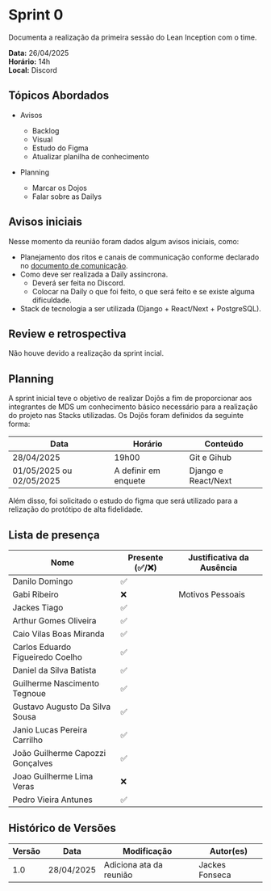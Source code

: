 # Sprint 0

Documenta a realização da primeira sessão do Lean Inception com o time.

**Data:** 26/04/2025      
**Horário:** 14h         
**Local:** Discord 

## Tópicos Abordados
- Avisos
    - Backlog
    - Visual
    - Estudo do Figma
    - Atualizar planilha de conhecimento

- Planning
    - Marcar os Dojos
    - Falar sobre as Dailys

## Avisos iniciais

Nesse momento da reunião foram dados algum avisos iniciais, como:
- Planejamento dos ritos e canais de communicação conforme declarado no [documento de comunicação]('docs/Planejamento/comunicacao.md').
- Como deve ser realizada a Daily assincrona.
    - Deverá ser feita no Discord.
    - Colocar na Daily o que foi feito, o que será feito e se existe alguma dificuldade. 
- Stack de tecnologia  a ser utilizada (Django + React/Next + PostgreSQL).

## Review e retrospectiva 
Não houve devido a realização da sprint incial.

## Planning
A sprint inicial teve o objetivo de realizar Dojôs a fim de proporcionar aos integrantes de MDS um conhecimento básico necessário para a realização do projeto nas Stacks utilizadas. Os Dojôs foram definidos da seguinte forma:

| Data                     | Horário                | Conteúdo          |
|--------------------------|------------------------|-------------------|
| 28/04/2025               |19h00                   |Git e Gihub        |
| 01/05/2025 ou 02/05/2025 |A definir em enquete    |Django e React/Next|

Além disso, foi solicitado o estudo do figma que será utilizado para a relização do protótipo de alta fidelidade.


## Lista de presença

| Nome                              | Presente (✅/❌) | Justificativa da Ausência               |
|-----------------------------------|-------------------|-----------------------------------------|
| Danilo Domingo                    |     ✅           |                                         |
| Gabi Ribeiro                      |     ❌           |    Motivos Pessoais                                     |
| Jackes Tiago                      |     ✅           |                                         |
| Arthur Gomes Oliveira             |     ✅           |                                         |
| Caio Vilas Boas Miranda           |     ✅           |                                         |
| Carlos Eduardo Figueiredo Coelho  |     ✅           |                      |
| Daniel da Silva Batista           |     ✅           |                                         |
| Guilherme Nascimento Tegnoue      |     ✅           |                                         |
| Gustavo Augusto Da Silva Sousa    |     ✅           |                                         |
| Janio Lucas Pereira Carrilho      |     ✅           |                                         |
| João Guilherme Capozzi Gonçalves  |     ✅           |                                         |
| Joao Guilherme Lima Veras         |     ❌           |                                         |
| Pedro Vieira Antunes              |     ✅           |                                         |


## Histórico de Versões

| Versão | Data       | Modificação                | Autor(es)         |
|--------|------------|----------------------------|-------------------|
|   1.0  | 28/04/2025 | Adiciona ata da reunião    | Jackes Fonseca         | 

